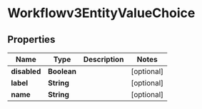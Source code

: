 

# Workflowv3EntityValueChoice


## Properties

| Name | Type | Description | Notes |
|------------ | ------------- | ------------- | -------------|
|**disabled** | **Boolean** |  |  [optional] |
|**label** | **String** |  |  [optional] |
|**name** | **String** |  |  [optional] |



